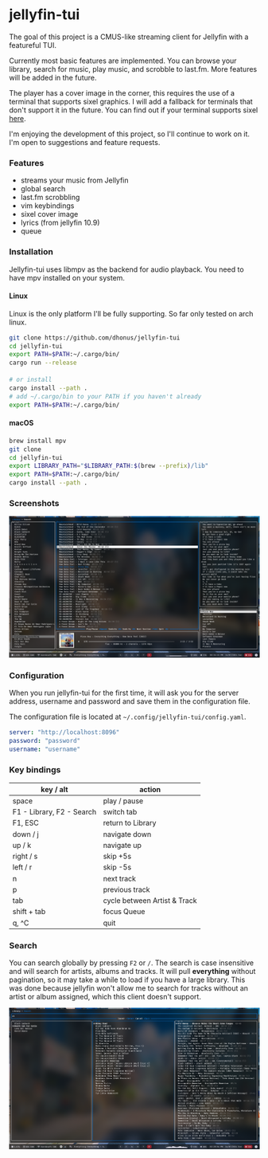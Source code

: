 # jellyfin-tui

The goal of this project is a CMUS-like streaming client for Jellyfin with a featureful TUI.

Currently most basic features are implemented. You can browse your library, search for music, play music, and scrobble to last.fm. More features will be added in the future.

The player has a cover image in the corner, this requires the use of a terminal that supports sixel graphics. I will add a fallback for terminals that don't support it in the future. You can find out if your terminal supports sixel [here](https://www.arewesixelyet.com).

I'm enjoying the development of this project, so I'll continue to work on it. I'm open to suggestions and feature requests.

### Features
- streams your music from Jellyfin
- global search
- last.fm scrobbling
- vim keybindings
- sixel cover image
- lyrics (from jellyfin 10.9)
- queue

### Installation
Jellyfin-tui uses libmpv as the backend for audio playback. You need to have mpv installed on your system.

#### Linux
Linux is the only platform I'll be fully supporting. So far only tested on arch linux.
```bash
git clone https://github.com/dhonus/jellyfin-tui
cd jellyfin-tui
export PATH=$PATH:~/.cargo/bin/
cargo run --release

# or install
cargo install --path .
# add ~/.cargo/bin to your PATH if you haven't already
export PATH=$PATH:~/.cargo/bin/
```

#### macOS
```bash
brew install mpv
git clone
cd jellyfin-tui
export LIBRARY_PATH="$LIBRARY_PATH:$(brew --prefix)/lib"
export PATH=$PATH:~/.cargo/bin/
cargo install --path .
```

### Screenshots
![image](screen.png)

### Configuration
When you run jellyfin-tui for the first time, it will ask you for the server address, username and password and save them in the configuration file.

The configuration file is located at `~/.config/jellyfin-tui/config.yaml`.
```yaml
server: "http://localhost:8096"
password: "password"
username: "username"
```

### Key bindings
|key / alt|action|
|---|---|
|space|play / pause|
|F1 - Library, F2 - Search|switch tab|
|F1, ESC|return to Library|
|down / j|navigate down|
|up / k|navigate up|
|right / s|skip +5s|
|left / r|skip -5s|
|n|next track|
|p|previous track|
|tab|cycle between Artist & Track|
|shift + tab|focus Queue|
|q, ^C|quit|


### Search
You can search globally by pressing `F2` or `/`. The search is case insensitive and will search for artists, albums and tracks. It will pull **everything** without pagination, so it may take a while to load if you have a large library. This was done because jellyfin won't allow me to search for tracks without an artist or album assigned, which this client doesn't support.

![image](search.png)